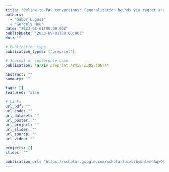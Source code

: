 ```yaml
---
title: "Online-to-PAC conversions: Generalization bounds via regret analysis"
authors:
  - "Gábor Lugosi"
  - "Gergely Neu"
date: "2023-01-01T00:00:00Z"
publishDate: "2023-09-01T00:00:00Z"
doi: ""

# Publication type.
publication_types: ["preprint"]

# Journal or conference name.
publication: *arXiv preprint arXiv:2305.19674*

abstract: ""
summary: ""

tags: []
featured: false

# Links
url_pdf: ""
url_code: ""
url_dataset: ""
url_poster: ""
url_project: ""
url_slides: ""
url_source: ""
url_video: ""

projects: []
slides: ""

publication_url: "https://scholar.google.com/scholar?oi=bibs&hl=en&q=Online-to-PAC+conversions:+Generalization+bounds+via+regret+analysis"
---
```

